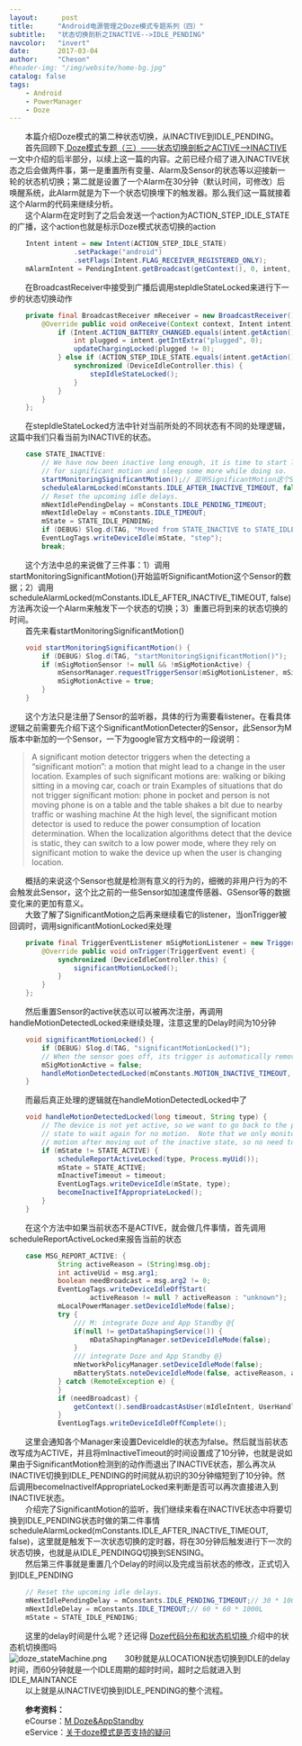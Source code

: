 ```yaml
---
layout:      post
title:      "Android电源管理之Doze模式专题系列（四）"
subtitle:   "状态切换剖析之INACTIVE-->IDLE_PENDING"
navcolor:   "invert"
date:       2017-03-04
author:     "Cheson"
#header-img: "/img/website/home-bg.jpg"
catalog: false
tags:
    - Android
    - PowerManager
    - Doze
---
```


&emsp;&emsp;本篇介绍Doze模式的第二种状态切换，从INACTIVE到IDLE_PENDING。    
&emsp;&emsp;首先回顾下[ Doze模式专题（三）——状态切换剖析之ACTIVE-->INACTIVE ](https://chendongqi.github.io/blog/2017/03/04/pm_doze_active_to_inactivie/)一文中介绍的后半部分，以续上这一篇的内容。之前已经介绍了进入INACTIVE状态之后会做两件事，第一是重置所有变量、Alarm及Sensor的状态等以迎接新一轮的状态机切换；第二就是设置了一个Alarm在30分钟（默认时间，可修改）后唤醒系统，此Alarm就是为下一个状态切换埋下的触发器。那么我们这一篇就接着这个Alarm的代码来继续分析。    
&emsp;&emsp;这个Alarm在定时到了之后会发送一个action为ACTION_STEP_IDLE_STATE的广播，这个action也就是标示Doze模式状态切换的action    
```java
    Intent intent = new Intent(ACTION_STEP_IDLE_STATE)
                .setPackage("android")
                .setFlags(Intent.FLAG_RECEIVER_REGISTERED_ONLY);
    mAlarmIntent = PendingIntent.getBroadcast(getContext(), 0, intent, 0);
```
&emsp;&emsp;在BroadcastReceiver中接受到广播后调用stepIdleStateLocked来进行下一步的状态切换动作    
```java
    private final BroadcastReceiver mReceiver = new BroadcastReceiver() {
        @Override public void onReceive(Context context, Intent intent) {
            if (Intent.ACTION_BATTERY_CHANGED.equals(intent.getAction())) {
                int plugged = intent.getIntExtra("plugged", 0);
                updateChargingLocked(plugged != 0);
            } else if (ACTION_STEP_IDLE_STATE.equals(intent.getAction())) {
                synchronized (DeviceIdleController.this) {
                    stepIdleStateLocked();
                }
            }
        }
    };
```
&emsp;&emsp;在stepIdleStateLocked方法中针对当前所处的不同状态有不同的处理逻辑，这篇中我们只看当前为INACTIVE的状态。    
```java
    case STATE_INACTIVE:
        // We have now been inactive long enough, it is time to start looking
        // for significant motion and sleep some more while doing so.
        startMonitoringSignificantMotion();// 监听SignificantMotion这个Sensor的数据
        scheduleAlarmLocked(mConstants.IDLE_AFTER_INACTIVE_TIMEOUT, false);// 设一个Alarm来触发下一个状态的切换
        // Reset the upcoming idle delays.
        mNextIdlePendingDelay = mConstants.IDLE_PENDING_TIMEOUT;
        mNextIdleDelay = mConstants.IDLE_TIMEOUT;
        mState = STATE_IDLE_PENDING;
        if (DEBUG) Slog.d(TAG, "Moved from STATE_INACTIVE to STATE_IDLE_PENDING.");
        EventLogTags.writeDeviceIdle(mState, "step");
        break;
```        
&emsp;&emsp;这个方法中总的来说做了三件事：1）调用startMonitoringSignificantMotion()开始监听SignificantMotion这个Sensor的数据；2）调用scheduleAlarmLocked(mConstants.IDLE_AFTER_INACTIVE_TIMEOUT, false)方法再次设一个Alarm来触发下一个状态的切换；3）重置已将到来的状态切换的时间。     
&emsp;&emsp;首先来看startMonitoringSignificantMotion()    
```java
    void startMonitoringSignificantMotion() {
        if (DEBUG) Slog.d(TAG, "startMonitoringSignificantMotion()");
        if (mSigMotionSensor != null && !mSigMotionActive) {
            mSensorManager.requestTriggerSensor(mSigMotionListener, mSigMotionSensor);
            mSigMotionActive = true;
        }
    }
```
&emsp;&emsp;这个方法只是注册了Sensor的监听器，具体的行为需要看listener。在看具体逻辑之前需要先介绍下这个SignificantMotionDetecter的Sensor，此Sensor为M版本中新加的一个Sensor，一下为google官方文档中的一段说明：    
> A significant motion detector triggers when the detecting a “significant motion”: a motion that might lead to a change in the user location.
Examples of such significant motions are:
walking or biking
sitting in a moving car, coach or train
Examples of situations that do not trigger significant motion:
phone in pocket and person is not moving
phone is on a table and the table shakes a bit due to nearby traffic or washing machine
At the high level, the significant motion detector is used to reduce the power consumption of location determination. When the localization algorithms detect that the device is static, they can switch to a low power mode, where they rely on significant motion to wake the device up when the user is changing location.   

&emsp;&emsp;概括的来说这个Sensor也就是检测有意义的行为的，细微的非用户行为的不会触发此Sensor，这个比之前的一些Sensor如加速度传感器、GSensor等的数据变化来的更加有意义。    
&emsp;&emsp;大致了解了SignificantMotion之后再来继续看它的listener，当onTrigger被回调时，调用significantMotionLocked来处理    
```java
    private final TriggerEventListener mSigMotionListener = new TriggerEventListener() {
        @Override public void onTrigger(TriggerEvent event) {
            synchronized (DeviceIdleController.this) {
                significantMotionLocked();
            }
        }
    };
```
&emsp;&emsp;然后重置Sensor的active状态以可以被再次注册，再调用handleMotionDetectedLocked来继续处理，注意这里的Delay时间为10分钟    
```java
    void significantMotionLocked() {
        if (DEBUG) Slog.d(TAG, "significantMotionLocked()");
        // When the sensor goes off, its trigger is automatically removed.
        mSigMotionActive = false;
        handleMotionDetectedLocked(mConstants.MOTION_INACTIVE_TIMEOUT, "motion");// 10 * 60 * 1000L
    }
```
&emsp;&emsp;而最后真正处理的逻辑就在handleMotionDetectedLocked中了      
```java
    void handleMotionDetectedLocked(long timeout, String type) {
        // The device is not yet active, so we want to go back to the pending idle
        // state to wait again for no motion.  Note that we only monitor for significant
        // motion after moving out of the inactive state, so no need to worry about that.
        if (mState != STATE_ACTIVE) {
            scheduleReportActiveLocked(type, Process.myUid());
            mState = STATE_ACTIVE;
            mInactiveTimeout = timeout;
            EventLogTags.writeDeviceIdle(mState, type);
            becomeInactiveIfAppropriateLocked();
        }
    }
```
&emsp;&emsp;在这个方法中如果当前状态不是ACTIVE，就会做几件事情，首先调用scheduleReportActiveLocked来报告当前的状态    
```java
    case MSG_REPORT_ACTIVE: {
            String activeReason = (String)msg.obj;
            int activeUid = msg.arg1;
            boolean needBroadcast = msg.arg2 != 0;
            EventLogTags.writeDeviceIdleOffStart(
                    activeReason != null ? activeReason : "unknown");
            mLocalPowerManager.setDeviceIdleMode(false);
            try {
                /// M: integrate Doze and App Standby @{
                if(null != getDataShapingService()) {
                    mDataShapingManager.setDeviceIdleMode(false);
                }
                /// integrate Doze and App Standby @}
                mNetworkPolicyManager.setDeviceIdleMode(false);
                mBatteryStats.noteDeviceIdleMode(false, activeReason, activeUid);
            } catch (RemoteException e) {
            }
            if (needBroadcast) {
                getContext().sendBroadcastAsUser(mIdleIntent, UserHandle.ALL);
            }
            EventLogTags.writeDeviceIdleOffComplete();
```
&emsp;&emsp;这里会通知各个Manager来设置DeviceIdle的状态为false。然后就当前状态改写成为ACTIVE，并且将mInactiveTimeout的时间设置成了10分钟，也就是说如果由于SignificantMotion检测到的动作而退出了INACTIVE状态，那么再次从INACTIVE切换到IDLE_PENDING的时间就从初识的30分钟缩短到了10分钟。然后调用becomeInactiveIfAppropriateLocked来判断是否可以再次直接进入到INACTIVE状态。    
&emsp;&emsp;介绍完了SignificantMotion的监听，我们继续来看在INACTIVE状态中将要切换到IDLE_PENDING状态时做的第二件事情scheduleAlarmLocked(mConstants.IDLE_AFTER_INACTIVE_TIMEOUT, false)，这里就是触发下一次状态切换的定时器，将在30分钟后触发进行下一次的状态切换，也就是从IDLE_PENDINGQ切换到SENSING。    
&emsp;&emsp;然后第三件事就是重置几个Delay的时间以及完成当前状态的修改，正式切入到IDLE_PENDING    
```java
    // Reset the upcoming idle delays.
    mNextIdlePendingDelay = mConstants.IDLE_PENDING_TIMEOUT;// 30 * 1000L
    mNextIdleDelay = mConstants.IDLE_TIMEOUT;// 60 * 60 * 1000L
    mState = STATE_IDLE_PENDING;
```
&emsp;&emsp;这里的delay时间是什么呢？还记得 [ Doze代码分布和状态机切换 ](https://chendongqi.github.io/blog/2017/03/01/pm_doze_statemachine/)介绍中的状态机切换图吗     
![doze_stateMachine.png](https://chendongqi.github.io/blog/img/2017-02-28-pm_doze/doze_stateMachine.png)
&emsp;&emsp;30秒就是从LOCATION状态切换到IDLE的delay时间，而60分钟就是一个IDLE周期的超时时间，超时之后就进入到IDLE_MAINTANCE    
&emsp;&emsp;以上就是从INACTIVE切换到IDLE_PENDING的整个流程。    


&emsp;&emsp;**参考资料：**    
&emsp;&emsp;eCourse：[M Doze&AppStandby](https://onlinesso.mediatek.com/Pages/eCourse.aspx?001=002&002=002002&003=002002001&itemId=560&csId=%257B433b9ec7-cc31-43c3-938c-6dfd42cf3b57%257D%2540%257Bad907af8-9a88-484a-b020-ea10437dadf8%257D)     
&emsp;&emsp;eService：[关于doze模式是否支持的疑问](http://eservice.mediatek.com/eservice-portal/issue_manager/update/2062164)
